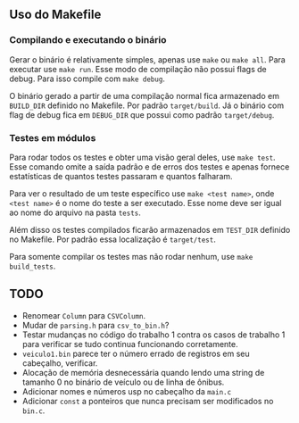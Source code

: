 
## Uso do Makefile

### Compilando e executando o binário

Gerar o binário é relativamente simples, apenas use `make` ou `make all`. Para
executar use `make run`. Esse modo de compilação não possui flags de debug. Para
isso compile com `make debug`.

O binário gerado a partir de uma compilação normal fica armazenado em
`BUILD_DIR` definido no Makefile. Por padrão `target/build`. Já o binário com
flag de debug fica em `DEBUG_DIR` que possui como padrão `target/debug`.

### Testes em módulos

Para rodar todos os testes e obter uma visão geral deles, use `make test`. Esse
comando omite a saída padrão e de erros dos testes e apenas fornece estatísticas
de quantos testes passaram e quantos falharam.

Para ver o resultado de um teste específico use `make <test name>`, onde `<test
name>` é o nome do teste a ser executado. Esse nome deve ser igual ao nome do
arquivo na pasta `tests`.

Além disso os testes compilados ficarão armazenados em `TEST_DIR` definido no
Makefile. Por padrão essa localização é `target/test`.

Para somente compilar os testes mas não rodar nenhum, use `make build_tests`.

## TODO
- Renomear `Column` para `CSVColumn`.
- Mudar de `parsing.h` para `csv_to_bin.h`?
- Testar mudanças no código do trabalho 1 contra os casos de trabalho 1 para
    verificar se tudo continua funcionando corretamente.
- `veiculo1.bin` parece ter o número errado de registros em seu cabeçalho,
    verificar.
- Alocação de memória desnecessária quando lendo uma string de tamanho 0 no
    binário de veículo ou de linha de ônibus.
- Adicionar nomes e números usp no cabeçalho da `main.c`
- Adicionar `const` a ponteiros que nunca precisam ser modificados no `bin.c`.
